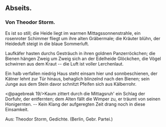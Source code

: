 <h2>Abseits.</h2>

<h3>Von Theodor Storm.</h3>

Es ist so still; die Heide liegt
im warmen Mittagssonnenstrahle,
ein rosenroter Schimmer fliegt
um ihre alten Gräbermale;
die Kräuter blühn, der Heideduft
steigt in die blaue Sommerluft.

Laufkäfer hasten durchs Gesträuch
in ihren goldnen Panzerröckchen;
die Bienen hängen Zweig um Zweig
sich an der Edelheide Glöckchen,
die Vögel schwirren aus dem Kraut --
die Luft ist voller Lerchenlaut.

Ein halb verfallen niedrig Haus
steht einsam hier und sonnbeschienen,
der Kätner lehnt zur Tür hinaus,
behaglich blinzelnd nach den Bienen;
sein Junge aus dem Stein davor
schnitzt Pfeifen sich aus Kälberrohr.

<@pagebreak 19/>Kaum zittert durch die Mittagsruh'
ein Schlag der Dorfuhr, der entfernten;
dem Alten fällt die Wimper zu,
er träumt von seinen Honigernten.
-- Kein Klang der aufgeregten Zeit
drang noch in diese Einsamkeit.

<div class="source">Aus: Theodor Storm, Gedichte. (Berlin, Gebr. Partei.)</div>

